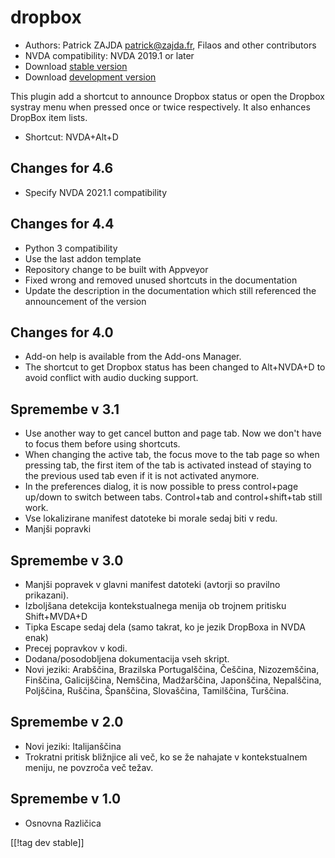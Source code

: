 # dropbox #

* Authors: Patrick ZAJDA <patrick@zajda.fr>, Filaos and other contributors
* NVDA compatibility: NVDA 2019.1 or later
* Download [stable version][1]
* Download [development version][2]

This plugin add a shortcut to announce Dropbox status or open the Dropbox
systray menu when pressed once or twice respectively.  It also enhances
DropBox item lists.

* Shortcut: NVDA+Alt+D


## Changes for 4.6 ##

* Specify NVDA 2021.1 compatibility

## Changes for 4.4 ##

* Python 3 compatibility
* Use the last addon template
* Repository change to be built with Appveyor
* Fixed wrong and removed unused shortcuts in the documentation
* Update the description in the documentation which still referenced the
  announcement of the version

## Changes for 4.0 ##

* Add-on help is available from the Add-ons Manager.
* The shortcut to get Dropbox status has been changed to Alt+NVDA+D to avoid
  conflict with audio ducking support.

## Spremembe v  3.1 ##

* Use another way to get cancel button and page tab. Now we don't have to
  focus them before using shortcuts.
* When changing the active tab, the focus move to the tab page so when
  pressing tab, the first item of the tab is activated instead of staying to
  the previous used tab even if it is not activated anymore.
* In the preferences dialog, it is now possible to press control+page
  up/down to switch between tabs. Control+tab and control+shift+tab still
  work.
* Vse lokalizirane manifest datoteke bi morale sedaj biti v redu.
* Manjši popravki

## Spremembe v 3.0 ##

* Manjši popravek v glavni manifest datoteki (avtorji so pravilno
  prikazani).
* Izboljšana detekcija kontekstualnega menija ob trojnem pritisku
  Shift+MVDA+D
* Tipka Escape sedaj dela (samo takrat, ko je jezik DropBoxa in NVDA enak)
* Precej popravkov v kodi.
* Dodana/posodobljena dokumentacija vseh skript.
* Novi jeziki: Arabščina, Brazilska Portugalščina, Češčina, Nizozemščina,
  Finščina, Galicijščina, Nemščina, Madžarščina, Japonščina, Nepalščina,
  Poljščina, Ruščina, Španščina, Slovaščina, Tamilščina, Turščina.

## Spremembe v 2.0 ##

* Novi jeziki: Italijanščina
* Trokratni pritisk bližnjice ali več, ko se že nahajate v kontekstualnem
  meniju, ne povzroča več težav.

## Spremembe v 1.0 ##

* Osnovna Različica

[[!tag dev stable]]

[1]: https://www.nvaccess.org/addonStore/legacy?file=dropbox

[2]: https://www.nvaccess.org/addonStore/legacy?file=dx-dev
